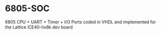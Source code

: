 # 6805-SOC
6805 CPU + UART + Timer + I/O Ports coded in VHDL and implemented for the Lattice iCE40-hx8k dev board
